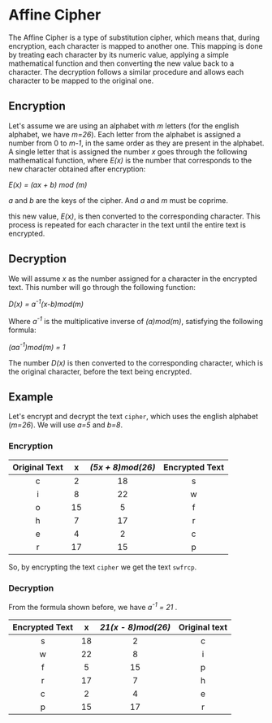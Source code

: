 # Affine Cipher

The Affine Cipher is a type of substitution cipher, which means that, during encryption, each character is mapped to another one. This mapping is done by treating each character by its numeric value, applying a simple mathematical function and then converting the new value back to a character. The decryption follows a similar procedure and allows each character to be mapped to the original one.

## Encryption

Let's assume we are using an alphabet with <i>m</i> letters (for the english alphabet, we have <i>m=26</i>). Each letter from the alphabet is assigned a number from 0 to <i>m-1</i>, in the same order as they are present in the alphabet. A single letter that is assigned the number <i>x</i> goes through the following mathematical function, where <i>E(x)</i> is the number that corresponds to the new character obtained after encryption:

<i>E(x) = (ax + b) mod (m)</i>

<i>a</i> and <i>b</i> are the keys of the cipher. And $a$ and $m$ must be coprime.

this new value, <i>E(x)</i>, is then converted to the corresponding character. This process is repeated for each character in the text until the entire text is encrypted.

## Decryption

We will assume <i>x</i> as the number assigned for a character in the encrypted text. This number will go through the following function:

<i> D(x) = a<sup>-1</sup>(x-b)mod(m) </i>

Where <i>a<sup>-1</sup></i> is the multiplicative inverse of <i>(a)mod(m)</i>, satisfying the following formula:

<i> (aa<sup>-1</sup>)mod(m) = 1 </i>

The number <i>D(x)</i> is then converted to the corresponding character, which is the original character, before the text being encrypted.

## Example

Let's encrypt and decrypt the text `cipher`, which uses the english alphabet (<i>m=26</i>). We will use <i>a=5</i> and <i>b=8</i>.

### Encryption

| Original Text      | x | <i>(5x + 8)mod(26)</i> | Encrypted Text |
| :---: | :---: | :---: | :---: |
| c | 2 | 18 | s |
| i | 8 | 22 | w |
| o | 15 | 5 | f |
| h | 7 | 17 | r |
| e | 4 | 2 | c |
| r | 17 | 15 | p |

So, by encrypting the text `cipher` we get the text `swfrcp`.

### Decryption

From the formula shown before, we have <i> a<sup>-1</sup> = 21 </i>.

| Encrypted Text | x | <i>21(x - 8)mod(26)</i> | Original text |
| :---: | :---: | :---: | :---: |
| s | 18 | 2 | c |
| w | 22 | 8 | i |
| f | 5 | 15 | p |
| r | 17 | 7 | h |
| c | 2 | 4 | e |
| p | 15 | 17 | r |

